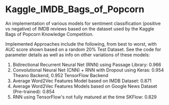 # Kaggle_IMDB_Bags_of_Popcorn
An implementation of various models for sentiment classification (positive vs negative) of IMDB reviews based on the dataset used by the Kaggle Bags of Popcorn Knowledge Competition.

Implemented Approaches include the following, from best to worst, with AUC score shown based on a random 20% Test Dataset.  See the code for parameter details as well as info on other variations of these models:

1. Bidirectional Recurrent Neural Net (RNN) using Passage Library: 0.966
2. Convolutional Neural Net (CNN) + RNN with Dropout using Keras: 0.954 Theano Backend, 0.952 TensorFlow Backend
3. Average Word2Vec Features Model based on IMDB Dataset: 0.871
4. Average Word2Vec Features Models based on Google News Dataset (Pre-trained): 0.854
5. RNN using TensorFlow's not fully matured at the time SKFlow: 0.829

